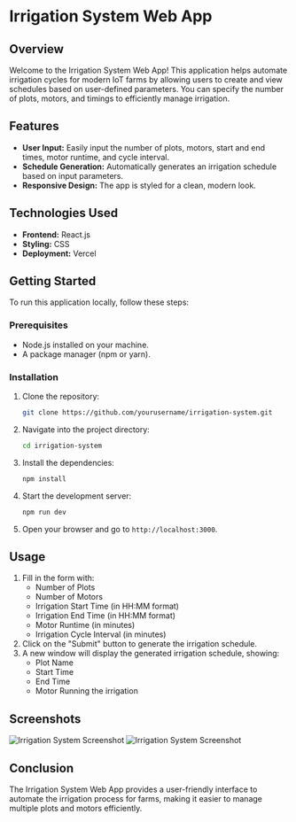 # Irrigation System Web App

## Overview

Welcome to the Irrigation System Web App! This application helps automate irrigation cycles for modern IoT farms by allowing users to create and view schedules based on user-defined parameters. You can specify the number of plots, motors, and timings to efficiently manage irrigation.

## Features

- **User Input:** Easily input the number of plots, motors, start and end times, motor runtime, and cycle interval.
- **Schedule Generation:** Automatically generates an irrigation schedule based on input parameters.
- **Responsive Design:** The app is styled for a clean, modern look.

## Technologies Used

- **Frontend:** React.js
- **Styling:** CSS
- **Deployment:** Vercel

## Getting Started

To run this application locally, follow these steps:

### Prerequisites

- Node.js installed on your machine.
- A package manager (npm or yarn).

### Installation

1. Clone the repository:
   ```bash
   git clone https://github.com/yourusername/irrigation-system.git
   ```
2. Navigate into the project directory:
   ```bash
   cd irrigation-system
   ```
3. Install the dependencies:
   ```bash
   npm install
   ```
4. Start the development server:
   ```bash
   npm run dev
   ```
5. Open your browser and go to `http://localhost:3000`.

## Usage

1. Fill in the form with:
   - Number of Plots
   - Number of Motors
   - Irrigation Start Time (in HH:MM format)
   - Irrigation End Time (in HH:MM format)
   - Motor Runtime (in minutes)
   - Irrigation Cycle Interval (in minutes)
2. Click on the "Submit" button to generate the irrigation schedule.
3. A new window will display the generated irrigation schedule, showing:
   - Plot Name
   - Start Time
   - End Time
   - Motor Running the irrigation

## Screenshots

![Irrigation System Screenshot](C:\Users\91834\Irrigation_system\public\Capture.PNG)
![Irrigation System Screenshot](C:\Users\91834\Irrigation_system\public\Capture2.PNG)


## Conclusion

The Irrigation System Web App provides a user-friendly interface to automate the irrigation process for farms, making it easier to manage multiple plots and motors efficiently. 





